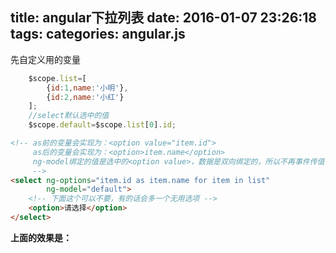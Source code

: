 title: angular下拉列表
date: 2016-01-07 23:26:18
tags:
categories: angular.js
---
先自定义用的变量
``` javascript
    $scope.list=[
        {id:1,name:'小明'},
        {id:2,name:'小红'}
    ];
    //select默认选中的值
    $scope.default=$scope.list[0].id;
```

``` html
<!-- as前的变量会实现为：<option value="item.id">
     as后的变量会实现为：<option>item.name</option>
     ng-model绑定的值是选中的<option value>，数据是双向绑定的，所以不再事件传值
     -->
<select ng-options="item.id as item.name for item in list"
        ng-model="default">
    <!-- 下面这个可以不要，有的话会多一个无用选项 -->
    <option>请选择</option>
</select>
```
**上面的效果是：**
